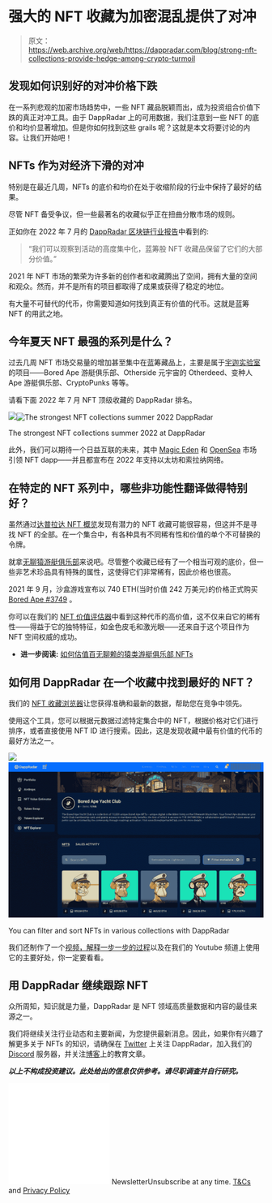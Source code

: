 # 强大的 NFT 收藏为加密混乱提供了对冲

> 原文：<https://web.archive.org/web/https://dappradar.com/blog/strong-nft-collections-provide-hedge-among-crypto-turmoil>

## 发现如何识别好的对冲价格下跌

在一系列悲观的加密市场趋势中，一些 NFT 藏品脱颖而出，成为投资组合价值下跌的真正对冲工具。由于 DappRadar 上的可用数据，我们注意到一些 NFT 的底价和均价显著增加。但是你如何找到这些 grails 呢？这就是本文将要讨论的内容。让我们开始吧！

## NFTs 作为对经济下滑的对冲

特别是在最近几周，NFTs 的底价和均价在处于收缩阶段的行业中保持了最好的结果。

尽管 NFT 备受争议，但一些最著名的收藏似乎正在扭曲分散市场的规则。

正如你在 2022 年 7 月的 [DappRadar 区块链行业报告](https://web.archive.org/web/20220926000206/https://dappradar.com/blog/dappradar-blockchain-industry-report-july-2022/#bubble-burst)中看到的:

> “我们可以观察到活动的高度集中化，蓝筹股 NFT 收藏品保留了它们的大部分价值。”

2021 年 NFT 市场的繁荣为许多新的创作者和收藏腾出了空间，拥有大量的空间和观众。然而，并不是所有的项目都取得了成果或获得了稳定的地位。

有大量不可替代的代币，你需要知道如何找到真正有价值的代币。这就是蓝筹 NFT 的用武之地。

## 今年夏天 NFT 最强的系列是什么？

过去几周 NFT 市场交易量的增加甚至集中在蓝筹藏品上，主要是属于[宇迦实验室](https://web.archive.org/web/20220926000206/https://www.yuga.com/)的项目——Bored Ape 游艇俱乐部、Otherside 元宇宙的 Otherdeed、变种人 Ape 游艇俱乐部、CryptoPunks 等等。

请看下面 2022 年 7 月 NFT 顶级收藏的 DappRadar 排名。

![](img/dc9cb708e2a03033c0e661709b3bea29.png)![The strongest NFT collections summer 2022 DappRadar](img/8676a51ef5cb7a3788aa037a6d82ab73.png)

The strongest NFT collections summer 2022 at DappRadar

此外，我们可以期待一个日益互联的未来，其中 [Magic Eden](https://web.archive.org/web/20220926000206/https://dappradar.com/blog/magic-eden-leads-the-market-after-ethereum-bombshell) 和 [OpenSea](https://web.archive.org/web/20220926000206/https://dappradar.com/blog/trading-solana-nfts-magic-eden-vs-opensea) 市场引领 NFT dapp——并且都宣布在 2022 年支持以太坊和索拉纳网络。

## 在特定的 NFT 系列中，哪些非功能性翻译做得特别好？

虽然通过[达普拉达 NFT 概览](https://web.archive.org/web/20220926000206/https://dappradar.com/nft)发现有潜力的 NFT 收藏可能很容易，但这并不是寻找 NFT 的全部。在一个集合中，有各种具有不同稀有性和价值的单个不可替换的令牌。

就拿[无聊猿游艇俱乐部](https://web.archive.org/web/20220926000206/https://dappradar.com/hub/nft-explorer/collection/bored-ape-yacht-club)来说吧。尽管整个收藏已经有了一个相当可观的底价，但一些非艺术珍品具有特殊的属性，这使得它们非常稀有，因此价格也很高。

2021 年 9 月，沙盒游戏宣布以 740 ETH(当时价值 242 万美元)的价格正式购买 [Bored Ape #3749](https://web.archive.org/web/20220926000206/https://dappradar.com/hub/assets/eth/0xbc4ca0eda7647a8ab7c2061c2e118a18a936f13d/3749) 。

你可以在我们的 [NFT 价值评估器](https://web.archive.org/web/20220926000206/https://dappradar.com/hub/nft-value-estimator)中看到这种代币的高价值，这不仅来自它的稀有性——得益于它的独特特征，如金色皮毛和激光眼——还来自于这个项目作为 NFT 空间权威的成功。

*   **进一步阅读:** [如何估值百无聊赖的猿类游艇俱乐部 NFTs](https://web.archive.org/web/20220926000206/https://dappradar.com/blog/how-to-value-bored-apes-yacht-club-nfts)

## 如何用 DappRadar 在一个收藏中找到最好的 NFT？

我们的 [NFT 收藏浏览器](https://web.archive.org/web/20220926000206/https://dappradar.com/hub/nft-explorer)让您获得准确和最新的数据，帮助您在竞争中领先。

使用这个工具，您可以根据元数据过滤特定集合中的 NFT，根据价格对它们进行排序，或者直接使用 NFT ID 进行搜索。因此，这是发现收藏中最有价值的代币的最好方法之一。

![](img/c8b1b1bd35359b62cbc17ed800a00ed7.png)![How to find the best NFTs with DappRadar](img/7423a6ef0c2545fd3eac2e4abc8fac2d.png)

You can filter and sort NFTs in various collections with DappRadar

我们还制作了一个[视频，解释一步一步的过程](https://web.archive.org/web/20220926000206/https://www.youtube.com/watch?v=fkEaXYLOW-s)以及在我们的 Youtube 频道上使用它的主要好处，你一定要看看。

## 用 DappRadar 继续跟踪 NFT

众所周知，知识就是力量，DappRadar 是 NFT 领域高质量数据和内容的最佳来源之一。

我们将继续关注行业动态和主要新闻，为您提供最新消息。因此，如果你有兴趣了解更多关于 NFTs 的知识，请确保在 [Twitter](https://web.archive.org/web/20220926000206/https://twitter.com/dappradar) 上关注 DappRadar，加入我们的 [Discord](https://web.archive.org/web/20220926000206/https://discord.gg/4ybbssrHkm) 服务器，并关注[博客](https://web.archive.org/web/20220926000206/https://dappradar.com/blog/)上的教育文章。

***以上不构成投资建议。此处给出的信息仅供参考。请尽职调查并自行研究。***

![](img/6d5a4a2d609c56e1a5771717e54ba759.png) NewsletterUnsubscribe at any time. [T&Cs](https://web.archive.org/web/20220926000206/https://dappradar.com/terms) and [Privacy Policy](https://web.archive.org/web/20220926000206/https://dappradar.com/privacy-policy)
